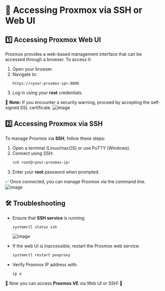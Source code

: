 # 🔐 Accessing Proxmox via SSH or Web UI

## 1️⃣ Accessing Proxmox Web UI
Proxmox provides a web-based management interface that can be accessed through a browser. To access it:

1. Open your browser.
2. Navigate to:
   ```
   https://<your-proxmox-ip>:8006
   ```
3. Log in using your **root** credentials.

📌 **Note:** If you encounter a security warning, proceed by accepting the self-signed SSL certificate.
![image](https://github.com/user-attachments/assets/b529b934-2c85-4c58-b8cd-47917342b8a9)

## 2️⃣ Accessing Proxmox via SSH
To manage Proxmox via **SSH**, follow these steps:

1. Open a terminal (Linux/macOS) or use PuTTY (Windows).
2. Connect using SSH:
   ```bash
   ssh root@<your-proxmox-ip>
   ```
3. Enter your **root** password when prompted.

✅ Once connected, you can manage Proxmox via the command line.
![image](https://github.com/user-attachments/assets/9d4e9ecb-ce04-449b-b556-152ecf7cc09e)

## 🛠️ Troubleshooting
- Ensure that **SSH service** is running:
  ```bash
  systemctl status ssh
  ```
  ![image](https://github.com/user-attachments/assets/63ea0ff8-4c93-4401-ab54-28353f4322f4)

- If the web UI is inaccessible, restart the Proxmox web service:
  ```bash
  systemctl restart pveproxy
  ```
- Verify Proxmox IP address with:
  ```bash
  ip a
  ```

🎯 Now you can access **Proxmox VE** via Web UI or SSH! 🚀
